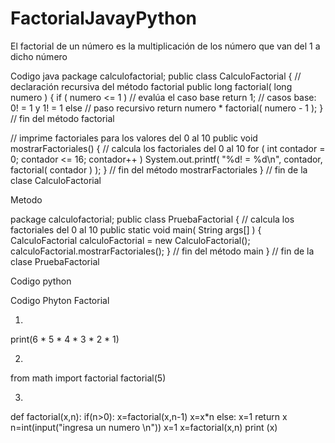 # FactorialJavayPython
El factorial de un número es la multiplicación de los número que van del 1 a dicho número

Codigo java
package calculofactorial;
public class CalculoFactorial {
 // declaración recursiva del método factorial
 public long factorial( long numero )
 {
 if ( numero <= 1 ) // evalúa el caso base
 return 1; // casos base: 0! = 1 y 1! = 1
 else // paso recursivo
 return numero * factorial( numero - 1 );
} // fin del método factorial

 // imprime factoriales para los valores del 0 al 10
 public void mostrarFactoriales()
 {
 // calcula los factoriales del 0 al 10
 for ( int contador = 0; contador <= 16; contador++ )
 System.out.printf( "%d! = %d\n", contador, factorial( contador ) );
 } // fin del método mostrarFactoriales
 } // fin de la clase CalculoFactorial

Metodo 

package calculofactorial;
public class PruebaFactorial {
// calcula los factoriales del 0 al 10
 public static void main( String args[] )
 {
 CalculoFactorial calculoFactorial = new CalculoFactorial();
 calculoFactorial.mostrarFactoriales();
 } // fin del método main
 } // fin de la clase PruebaFactorial





Codigo python



Codigo Phyton Factorial 

1)
print(6 * 5 * 4 * 3 * 2 * 1)

2)
from math import factorial
factorial(5)

3)
def factorial(x,n):
 if(n>0):
  x=factorial(x,n-1)
  x=x*n
 else:
  x=1
 return x
n=int(input("ingresa un numero  \n"))
x=1
x=factorial(x,n)
print (x)





